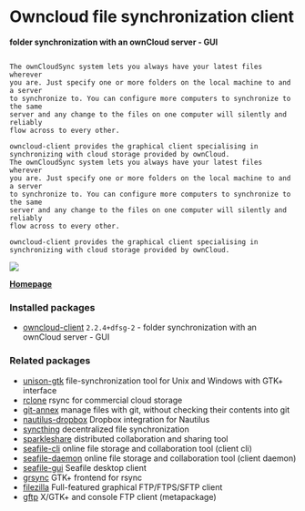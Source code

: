 # Owncloud file synchronization client

__folder synchronization with an ownCloud server - GUI__

```

The ownCloudSync system lets you always have your latest files wherever
you are. Just specify one or more folders on the local machine to and a server
to synchronize to. You can configure more computers to synchronize to the same
server and any change to the files on one computer will silently and reliably
flow across to every other.

owncloud-client provides the graphical client specialising in
synchronizing with cloud storage provided by ownCloud.
The ownCloudSync system lets you always have your latest files wherever
you are. Just specify one or more folders on the local machine to and a server
to synchronize to. You can configure more computers to synchronize to the same
server and any change to the files on one computer will silently and reliably
flow across to every other.

owncloud-client provides the graphical client specialising in
synchronizing with cloud storage provided by ownCloud.

```

[![](https://screenshots.debian.net/thumbnail-with-version/owncloud-client/9001)](https://screenshots.debian.net/screenshot-with-version/owncloud-client/9001)



**[Homepage](https://owncloud.org/sync-clients/)**

### Installed packages

* [owncloud-client](https://packages.debian.org/stretch/owncloud-client) `2.2.4+dfsg-2` - folder synchronization with an ownCloud server - GUI

### Related packages

 * [unison-gtk](https://packages.debian.org/stretch/unison-gtk) file-synchronization tool for Unix and Windows with GTK+ interface
 * [rclone](https://packages.debian.org/stretch/rclone) rsync for commercial cloud storage
 * [git-annex](https://packages.debian.org/stretch/git-annex) manage files with git, without checking their contents into git
 * [nautilus-dropbox](https://packages.debian.org/stretch/nautilus-dropbox) Dropbox integration for Nautilus
 * [syncthing](https://packages.debian.org/stretch/syncthing) decentralized file synchronization
 * [sparkleshare](https://packages.debian.org/stretch/sparkleshare) distributed collaboration and sharing tool
 * [seafile-cli](https://packages.debian.org/stretch/seafile-cli) online file storage and collaboration tool (client cli)
 * [seafile-daemon](https://packages.debian.org/stretch/seafile-daemon) online file storage and collaboration tool (client daemon)
 * [seafile-gui](https://packages.debian.org/stretch/seafile-gui) Seafile desktop client
 * [grsync](https://packages.debian.org/stretch/grsync) GTK+ frontend for rsync
 * [filezilla](https://packages.debian.org/stretch/filezilla) Full-featured graphical FTP/FTPS/SFTP client
 * [gftp](https://packages.debian.org/stretch/gftp) X/GTK+ and console FTP client (metapackage)
